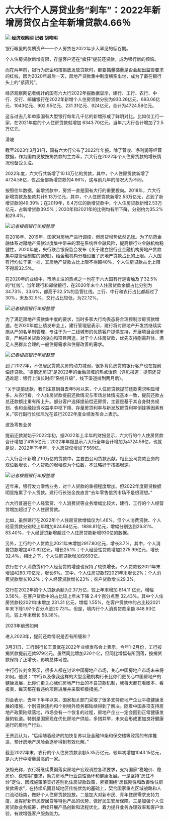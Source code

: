 # 六大行个人房贷业务“刹车”：2022年新增房贷仅占全年新增贷款4.66％

![](https://inews.gtimg.com/om_bt/OZq7YSF9KALdQn2L_d4M2KRkaVVjdS_62yU8mvn5eFkWIAA/1000)
**经济观察网 记者 胡艳明**

银行眼里的优质资产——个人房贷在2022年步入罕见的低谷期。

个人住房贷款新增有限，存量客户还在“疯狂”提前还贷款，成为银行新的烦恼。

而在两年前，银行为房企和按揭放发放贷款时，都要掂量掂量是否会超出监管要求的红线，因为2020年最后一天，房地产贷款集中制度横空出世，成为了戴在银行头上的“紧箍咒”。

经济观察网记者统计的国有六大行2022年报数据显示，建行、工行、农行、中行、交行、邮储银行在2022年新增个人住房贷款分别为930.26亿元、693.06亿元、1043亿元、902.95亿元、231.31亿元、924亿元，合计为4724.58亿元。

这与过去几年单家国有大型银行每年几千亿的新增形成了鲜明对比。比如仅工行一家，在2021年度的个人住房贷款就增加
6343.70亿元，当年六大行合计增加了2.5万亿元。

滑坡

截至2023年3月31日，国有六大行公布了2022年年报。除了营收、净利润等经营数据，作为国内发放按揭贷款的主力军，六大行在2022年个人住房贷款的增长情况也备受关注。

2022年度，六大行共新增了10.13万亿的贷款，其中，个人住房贷款新增了4724.58亿，仅占全部新增贷款的4.66%，这与前几年的情况大为不同。

按照往年数据，新增贷款中，房贷一直是国有大行的重要投向。2018年，六大行新增贷款及垫款共计5.13万亿元，其中，个人住房贷款新增2.53万亿元，占到了新增贷款的49.39%；在2019年，6.4万亿的新增贷款中，个人住房贷款新增2.53万亿元，占新增贷款39.5%；2020年和2021年的比例均有所下降，分别约为35.2%和29.4%。

![](https://inews.gtimg.com/news_bt/OIOwiBWNUf3apZ1hZw4VAVNzIM06jLgy6WigrO9UvqvUYAA/1000)_记者根据银行年报整理_

在2018年、2019年，国家对房地产进行调控，但房贷增势依然迅猛。为了防范金融体系对房地产贷款过度集中带来的潜在系统性金融风险，提高银行业金融机构稳健性，2020年底，央行联合银保监会发布《关于建立银行业金融机构房地产贷款集中度管理制度的通知》，给金融机构分档设置了房地产贷款占比的上限。六大国有行均位于第一档，其房地产贷款占比上限不得超40%，个人住房贷款占比上限不得超32.5%。

在2020年的业绩中，市场关注的热点之一也在于六大国有行是否触及了32.5%
的“红线”。当年建行和邮储银行，在2020年末个人住房贷款余额占比分别为34.73%、33.6%，都高于32.5%的监管红线。工行、中行和农行占比都超过了30%，未及32.5%，交行占比较低，为22.12%。

![](https://inews.gtimg.com/om_bt/OevxiWoUpPV6iYl-IdiNxYso6U16iSSOABxyRKpRa7KHQAA/1000)_记者根据银行年报整理_

为了满足房地产贷款集中度的要求，当时多家大行均表态将合理控制涉房贷款增速。在2020年度业绩发布会上，建行管理层表示，建行将对房地产开发贷继续实施从严的名单制管理，专注于为一二线城市的优质客户提供支持，开展项目合规审查，严格把关贷款的投向和项目用途。对于个人住房贷款，优先支持刚需群体，满足人民群众合理的一般住房需求和住房改善的需求。

![](https://inews.gtimg.com/news_bt/Oa8tLWpnOquBIiaiX_NvggyUGjDLuEQLAoAm84oYtlUxEAA/1000)_记者根据银行年报整理_

到了2022年，不仅居民贷款买房的动力减弱，很多背负房贷的银行客户也在提前偿还贷款。“提前还房贷”是2022年的金融领域的热点话题（详见报道：提前还贷遇难题：银行上演长时间“系统升级”，线下渠道排到两月后）。

“关于提前还款，我们注意到自去年5月以来，个人住房贷款提前还款需求明显增多。从农行看，个人住房贷款提前还款情况与市场总体情况基本一致，提前还款占总还款额比重有所上升。部分客户选择提前偿还房贷，主要是基于其自身财务规划，也和金融投资收益率中枢下降、存量房贷利率与新发放房贷利率倒挂等因素有关。”农行副行长张旭光在该行2022年度业绩发布会上表示。

波及零售业务

提前还款潮始于2022年初，据2022年上半年的财报显示，六大行的个人住房贷款合计增加了4155亿元；2022年年报显示六大行全年合计增加为4724.58亿，也就是说，2022年下半年，个人房贷仅增加了569亿。

六大行合计新增了10万亿的贷款中，主要由公司贷款贡献。相比公司贷款业务的双位数增长，个人贷款的增幅仅为个位数，不过略好于按揭增速。

![](https://inews.gtimg.com/om_bt/OjIkYitMN8_ktZCblwxKHZRkRSs8iomB5FnbYT-7TNciYAA/1000)_记者根据银行年报整理_

近年来，银行发力零售业务，对个人贷款的重视程度增加。但2022年度房贷数据明显拖累了个人贷款。建行行长张金良直言“去年零售信贷市场不是很理想。”

六大行普遍在个人经营贷、个人消费贷等业务增幅比较大，建行、工行的个人经营贷增加超过了个人住房贷款。

比如，虽然建行在2022年个人住房贷款增幅仅为1.46%，但个人消费贷款、个人经营贷款分别较上年增加624.64亿元、1888.81亿元，增幅分别达到26.81%、83.40%，个人经营贷新增超过个人住房贷款新增930亿的数据。

另外，工行的个人贷款比2021年末增加2917.80亿元，增长3.7%。其中，个人消费贷款增加470.62亿元，增长25.1%；个人经营性贷款增加2275.99亿元，增长32.4%，相比之下，个人住房贷款增加仅693亿。

农行在个人消费贷和个人经营贷的增速也保持了较快增长。个人贷款较2021年末增加4280.70亿元，增长6%。其中，个人住房贷款较2021年末增长2%；个人消费贷款增长10.2%；个人经营贷款增长23%；农户贷款增长29.3%。

交行在2022年的个人贷款余额为2.37万亿，较上年末增加 814.11 亿元，增幅 3.56%，在客户贷款中的占比较上年末下降 2.4个百分点至
32.43%。其中个人住房贷款较2021年末增加 231.31 亿元，增幅
1.55%，在客户贷款中的占比较2021年末下降1.97个百分点至20.73%。但是，境内行个人消费贷款余额 848.93亿元，较上年末增长 58.38%。

2023年前景如何

进入2023年，提前还款情况是否有所缓和？

3月31日，工行副行长王景武在2022年业绩发布会上表示，今年1-2月份，工行按揭贷款提前还款979亿元，虽然同比增加220个亿，但同比增幅有所回落，按揭贷款保持了正增长，影响总体可控。

中行行长刘金表示，很多人都在讨论中国房地产市场，关心中国房地产市场未来将如何。他说：“中行以及像我这样的大型金融机构行长比你们更关心中国房地产的健康发展，比你们更关心我们房地产行业的不良贷款机制，我每天都在看账本、看报表，每天都在看违约项目进展并采取积极措施。”

刘金表示，去年下半年以来，国家相关部门采取了很多支持房地产企业平稳健康发展的措施，个别贷款违约和个别境外债务都陆续得到了解决。随着中国各项支持房地产政策陆续落地，市场会有一个恢复的过程，房地产企业一定会回到正常健康发展的轨道。特别是国家现在优化房地产供给，多措并举，未来会形成更加良好健康运行的房地产行业。

王景武认为，“后续随着经济的加快复苏以及金融16条和保交楼等政策的有序推进，预计房地产风险会逐步得到有效化解。”

截至2022年末，农行的个人住房贷款余额5.35万亿元，较年初增加1043.15亿元，是六大行中增量最高的一家。

张旭光称，农行将继续贯彻落实房地产宏观调控各项要求，支持国家“稳地价、稳房价、稳预期”要求，助力房地产行业良性循环和健康发展。一是坚持“房住不炒”定位，因城施策落实好差别化住房贷款政策，紧紧围绕“居民刚性和改善性住房贷款需求”，在持续巩固县域地区传统优势的基础上，契合国家重点区域战略和人口流动趋势，做好个人住房贷款投放。二是加大对新市民、青年住房需求支持力度，发挥好新市民安居贷等特色产品的优势，做好民生安居保障。三是加强个人住房贷款业务统筹，持续开展产品创新和流程优化，着力提升业务办理效率和客户体验，有效增强客户服务能力。

